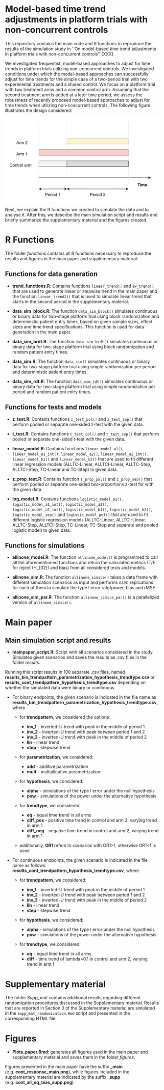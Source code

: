 Model-based time trend adjustments in platform trials with
non-concurrent controls
================

This repository contains the main code and R functions to reproduce the
results of the simulation study in \`\`On model-based time trend
adjustments in platform trials with non-concurrent controls’’ (XXX).

We investigated frequentist, model-based approaches to adjust for time
trends in platform trials utilizing non-concurrent controls. We
investigated conditions under which the model-based approaches can
successfully adjust for time trends for the simple case of a two-period
trial with two experimental treatments and a shared control. We focus on
a platform trial with two treatment arms and a common control arm.
Assuming that the second treatment arm is added at a later time period,
we assess the robustness of recently proposed model-based approaches to
adjust for time trends when utilizing non-concurrent controls. The
following figure illustrates the design considered:

![Image Title](./figures/trial_scheme.png)

Next, we explain the R functions we created to simulate the data and to
analyse it. After this, we describe the main simulation script and
results and briefly summarize the supplementary material and the figures
created.

# R Functions

The folder *functions* contains all R functions necessary to reproduce
the results and figures in the main paper and supplementary material:

## Functions for data generation

  - **trend\_functions.R**: Contains functions `linear_trend()` and
    `sw_trend()` that are used to generate linear or stepwise trend in
    the main paper and the function `linear_trend2()` that is used to
    simulate linear trend that starts in the second period in the
    supplementary material.

  - **data\_sim\_block.R**: The function `data_sim_block()` simulates
    continuous or binary data for two-stage platform trial using block
    randomization and deterministic patient entry times, based on given
    sample sizes, effect sizes and time trend specifications. This
    function is used for data generation in the main paper.

  - **data\_sim\_brdt.R**: The function `data_sim_brdt()` simulates
    continuous or binary data for two-stage platform trial using block
    randomization and random patient entry times.

  - **data\_sim.R**: The function `data_sim()` simulates continuous or
    binary data for two-stage platform trial using simple randomization
    per period and deterministic patient entry times.

  - **data\_sim\_rdt.R**: The function `data_sim_rdt()` simulates
    continuous or binary data for two-stage platform trial using simple
    randomization per period and random patient entry times.

## Functions for tests and models

  - **z\_test.R**: Contains functions `z_test_pol()` and `z_test_sep()`
    that perform pooled or separate one-sided z-test with the given
    data.

  - **t\_test.R**: Contains functions `t_test_pol()` and `t_test_sep()`
    that perform pooled or separate one-sided t-test with the given
    data.

  - **linear\_model.R**: Contains functions `linear_model_a1()`,
    `linear_model_a1_int()`, `linear_model_a2()`,
    `linear_model_a2_int()`, `linear_model_b1()` and `linear_model_b2()`
    that are used to fit different linear regression models
    (ALLTC-Linear, ALLTCI-Linear, ALLTC-Step, ALLTCI-Step, TC-Linear and
    TC-Step) to given data.

  - **z\_prop\_test.R**: Contains function `z_prop_pol()` and
    `z_prop_sep()` that perform pooled or separate one-sided
    two-proportions z-test for with the given data.

  - **log\_model.R**: Contains functions `logistic_model_a1()`,
    `logistic_model_a1_int()`, `logistic_model_a2()`,
    `logistic_model_a2_int()`, `logistic_model_b1()`,
    `logistic_model_b2()`, `logistic_model_sep()` and
    `logistic_model_pol()` that are used to fit different logistic
    regression models (ALLTC-Linear, ALLTCI-Linear, ALLTC-Step,
    ALLTCI-Step, TC-Linear, TC-Step and separate and pooled logistic
    model) to given data.

## Functions for simulations

  - **allinone\_model.R**: The function `allinone_model()` is programmed
    to call all the aforementioned functions and return the calculated
    metrics (T/F for reject \(H_{02}\) and bias) from all considered
    tests and models.

  - **allinone\_sim.R**: The function `allinone_simsce()` takes a data
    frame with different simulation scenarios as input and performs
    *nsim* replications for each of them to simulate the type I error
    rate/power, bias and rMSE.

  - **allinone\_sim\_par.R**: The function `allinone_simsce_par()` is a
    parallelized version of `allinone_simsce()`.

# Main paper

## Main simulation script and results

  - **mainpaper\_script.R**: Script with all scenarios considered in the
    study. Simulates given scenarios and saves the results as .csv files
    in the folder *results*.

Running this script results in 100 separate .csv files, named
**results\_bin\_trendpattern\_parametrization\_hypothesis\_trendtype.csv**
or **results\_cont\_trendpattern\_hypothesis\_trendtype.csv** depending
on whether the simulated data were binary or continuous.

  - For binary endpoints, the given scenario is indicated in the file
    name as
    **results\_bin\_trendpattern\_parametrization\_hypothesis\_trendtype.csv**,
    where
    
      - for **trendpattern**, we considered the options:
        
          - **inv\_1** - inverted-U trend with peak in the middle of
            period 1
          - **inv\_2** - inverted-U trend with peak between period 1 and
            2
          - **inv\_3** - inverted-U trend with peak in the middle of
            period 2
          - **lin** - linear trend
          - **step** - stepwise trend
    
      - for **parametrization**, we considered:
        
          - **add** - additive parametrization
          - **mult** - multiplicative parametrization
    
      - for **hypothesis**, we considered:
        
          - **alpha** - simulations of the type I error under the null
            hypothesis
          - **pow** - simulations of the power under the alternative
            hypothesis
    
      - for **trendtype**, we considered:
        
          - **eq** - equal time trend in all arms
          - **diff\_pos** - positive time trend in control and arm 2,
            varying trend in arm 1
          - **diff\_neg** - negative time trend in control and arm 2,
            varying trend in arm 1
    
      - additionally, **OR1** refers to scenarios with OR1\>1, otherwise
        OR1\<1 is used

  - For continuous endpoints, the given scenario is indicated in the
    file name as follows:
    **results\_cont\_trendpattern\_hypothesis\_trendtype.csv**, where
    
      - for **trendpattern**, we considered:
        
          - **inv\_1** - inverted-U trend with peak in the middle of
            period 1
          - **inv\_2** - inverted-U trend with peak between period 1 and
            2
          - **inv\_3** - inverted-U trend with peak in the middle of
            period 2
          - **lin** - linear trend
          - **step** - stepwise trend
    
      - for **hypothesis**, we considered:
        
          - **alpha** - simulations of the type I error under the null
            hypothesis
          - **pow** - simulations of the power under the alternative
            hypothesis
    
      - for **trendtype**, we considered:
        
          - **eq** - equal time trend in all arms
          - **diff** - time trend of lambda=0.1 in control and arm 2,
            varying trend in arm 1

# Supplementary material

The folder *Supp\_mat* contains additional results regarding different
randomization procedures discussed in the Supplementary material.
Results that are reported in Section 3 of the Supplementary material are
simulated in the `Supp_mat_randomization.Rmd` script and presented in
the corresponding HTML file.

# Figures

  - **Plots\_paper.Rmd**: generates all figures used in the main paper
    and supplementary material and saves them in the folder *figures*.

Figures presented in the main paper have the suffix **\_main**
(e.g. **cont\_response\_main.png**), while figures included in the
supplementary material are indicated by the suffix **\_supp**
(e.g. **cont\_all\_eq\_bias\_supp.png**).

<!-- ## Example?? -->

<!-- This is an R Markdown format used for publishing markdown documents to GitHub. When you click the **Knit** button all R code chunks are run and a markdown file (.md) suitable for publishing to GitHub is generated. -->

<!-- ... Including Plots -->

<!-- You can also embed plots, for example: -->

<!-- ```{r pressure, echo=FALSE} -->

<!-- plot(pressure) -->

<!-- ``` -->

<!-- Note that the `echo = FALSE` parameter was added to the code chunk to prevent printing of the R code that generated the plot. -->
